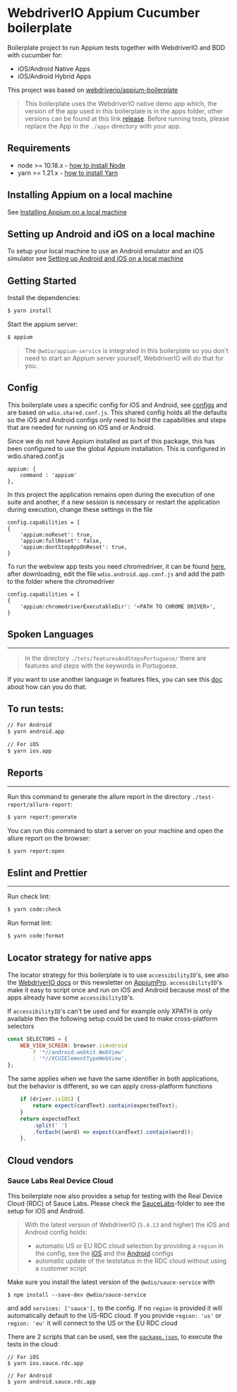 # WebdriverIO Appium Cucumber boilerplate 

Boilerplate project to run Appium tests together with WebdriverIO and BDD with cucumber for:

- iOS/Android Native Apps
- iOS/Android Hybrid Apps

This project was based on [webdriverio/appium-boilerplate](https://github.com/webdriverio/appium-boilerplate/)

> This boilerplate uses the WebdriverIO native demo app which, the version of the app used in this boilerplate is in the apps folder, other versions can be found at this link [release](https://github.com/webdriverio/native-demo-app/releases).
> Before running tests, please replace the App in the `./apps` directory with your app.

## Requirements
- node >= 10.18.x - [how to install Node](https://nodejs.org/en/download/)
- yarn >= 1.21.x - [how to install Yarn](https://yarnpkg.com/en/docs/install#debian-stable)


## Installing Appium on a local machine
See [Installing Appium on a local machine](https://github.com/webdriverio/appium-boilerplate/blob/master/docs/APPIUM.md)

## Setting up Android and iOS on a local machine
To setup your local machine to use an Android emulator and an iOS simulator see [Setting up Android and iOS on a local machine](https://github.com/webdriverio/appium-boilerplate/blob/master/docs/ANDROID_IOS_SETUP.md)

## Getting Started
Install the dependencies:

```bash
$ yarn install
````
Start the appium server:
```bash
$ appium
```
>The `@wdio/appium-service` is integrated in this boilerplate so you don't need to start an Appium server yourself, WebdriverIO will do that for you.

## Config
This boilerplate uses a specific config for iOS and Android, see [configs](./config/) and are based on `wdio.shared.conf.js`.
This shared config holds all the defaults so the iOS and Android configs only need to hold the capabilities and steps that are needed for running on iOS and or Android.

Since we do not have Appium installed as part of this package, this has been configured to use the global Appium installation. This is configured in wdio.shared.conf.js
```
appium: {
    command : 'appium'
},
```

In this project the application remains open during the execution of one suite and another, if a new session is necessary or restart the application during execution, change these settings in the file

```
config.capabilities = [
{
    'appium:noReset': true,
    'appium:fullReset': false,
    'appium:dontStopAppOnReset': true,
}
```
To run the webview app tests you need chromedriver, it can be found [here](http://appium.io/docs/en/writing-running-appium/web/chromedriver/), after downloading, edit the file `wdio.android.app.conf.js` and add the path to the folder where the chromedriver

```
config.capabilities = [
{
    'appium:chromedriverExecutableDir': '<PATH TO CHROME DRIVER>',
}
```
## Spoken Languages
---------------
>In the directory `./tets/featuresAndStepsPortuguese/` there are features and steps with the keywords in Portuguese.

If you want to use another language in features files, you can see this [doc](https://cucumber.io/docs/gherkin/reference/#spoken-languages) about how can you do that.  

## To run tests:
```bash
// For Android
$ yarn android.app

// For iOS
$ yarn ios.app
```
## Reports
---------------

Run this command to generate the allure report in the directory `./test-report/allure-report`:

```bash
$ yarn report:generate
```

You can run this command to start a server on your machine and open the allure report on the browser:

```bash
$ yarn report:open
```
## Eslint and Prettier
---------------

Run check lint:

```bash
$ yarn code:check
```

Run format lint:

```bash
$ yarn code:format
```

## Locator strategy for native apps
The locator strategy for this boilerplate is to use `accessibilityID`'s, see also the [WebdriverIO docs](http://webdriver.io/guide/usage/selectors.html#Accessibility-ID) or this newsletter on [AppiumPro](https://appiumpro.com/editions/20).
`accessibilityID`'s make it easy to script once and run on iOS and Android because most of the apps already have some `accessibilityID`'s.

If `accessibilityID`'s can't be used and for example only XPATH is only available then the following setup could be used to make cross-platform selectors

```js
const SELECTORS = {
    WEB_VIEW_SCREEN: browser.isAndroid
        ? '*//android.webkit.WebView'
        : '*//XCUIElementTypeWebView',
};
```
The same applies when we have the same identifier in both applications, but the behavior is different, so we can apply cross-platform functions
```js
    if (driver.isIOS) {
        return expect(cardText).contain(expectedText);
    }
    return expectedText
        .split(' ')
        .forEach((word) => expect(cardText).contain(word));
    }, 
```
## Cloud vendors

### Sauce Labs Real Device Cloud
This boilerplate now also provides a setup for testing with the Real Device Cloud (RDC) of Sauce Labs. Please check the [SauceLabs](./config/saucelabs)-folder to see the setup for iOS and Android.

> With the latest version of WebdriverIO (`5.4.13` and higher) the iOS and Android config holds: 
> - automatic US or EU RDC cloud selection by providing a `region` in the config, see the [iOS](./config/saucelabs/wdio.ios.rdc.app.conf.js) and the [Android](./config/saucelabs/wdio.ios.rdc.app.conf.js) configs 
> - automatic update of the teststatus in the RDC cloud without using a customer script

Make sure you install the latest version of the `@wdio/sauce-service` with

```shell
$ npm install --save-dev @wdio/sauce-service
```

and add `services: ['sauce'],` to the config. If no `region` is provided it will automatically default to the US-RDC cloud.
If you provide `region: 'us'` or `region: 'eu'` it will connect to the US or the EU RDC cloud

There are 2 scripts that can be used, see the [`package.json`](./package.json), to execute the tests in the cloud:

    // For iOS
    $ yarn ios.sauce.rdc.app
    
    // For Android
    $ yarn android.sauce.rdc.app

